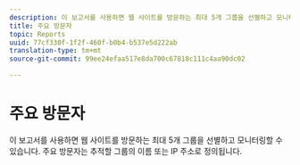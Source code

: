 ```yaml
---
description: 이 보고서를 사용하면 웹 사이트를 방문하는 최대 5개 그룹을 선별하고 모니터링할 수 있습니다. 주요 방문자는 추적할 그룹의 이름 또는 IP 주소로 정의됩니다.
title: 주요 방문자
topic: Reports
uuid: 77cf330f-1f2f-460f-b0b4-b537e5d222ab
translation-type: tm+mt
source-git-commit: 99ee24efaa517e8da700c67818c111c4aa90dc02

---
```



# 주요 방문자

이 보고서를 사용하면 웹 사이트를 방문하는 최대 5개 그룹을 선별하고 모니터링할 수 있습니다. 주요 방문자는 추적할 그룹의 이름 또는 IP 주소로 정의됩니다.

